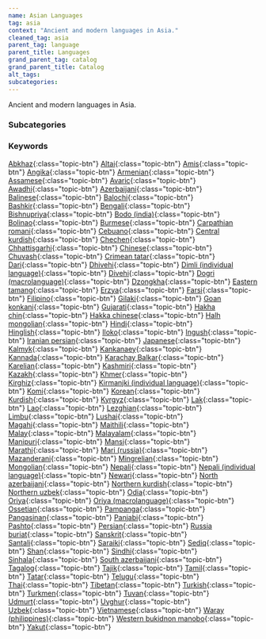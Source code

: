 ```yaml
---
name: Asian Languages
tag: asia
context: "Ancient and modern languages in Asia."
cleaned_tag: asia
parent_tag: language
parent_title: Languages
grand_parent_tag: catalog
grand_parent_title: Catalog
alt_tags: 
subcategories: 
---
```


<div>
Ancient and modern languages in Asia.
</div>


### Subcategories


### Keywords
[Abkhaz]({{site.baseurl}}/catalog/language/asia/#abkhaz){:class="topic-btn"} [Altai]({{site.baseurl}}/catalog/language/asia/#altai){:class="topic-btn"} [Amis]({{site.baseurl}}/catalog/language/asia/#amis){:class="topic-btn"} [Angika]({{site.baseurl}}/catalog/language/asia/#angika){:class="topic-btn"} [Armenian]({{site.baseurl}}/catalog/language/asia/#armenian){:class="topic-btn"} [Assamese]({{site.baseurl}}/catalog/language/asia/#assamese){:class="topic-btn"} [Avaric]({{site.baseurl}}/catalog/language/asia/#avaric){:class="topic-btn"} [Awadhi]({{site.baseurl}}/catalog/language/asia/#awadhi){:class="topic-btn"} [Azerbaijani]({{site.baseurl}}/catalog/language/asia/#azerbaijani){:class="topic-btn"} [Balinese]({{site.baseurl}}/catalog/language/asia/#balinese){:class="topic-btn"} [Balochi]({{site.baseurl}}/catalog/language/asia/#balochi){:class="topic-btn"} [Bashkir]({{site.baseurl}}/catalog/language/asia/#bashkir){:class="topic-btn"} [Bengali]({{site.baseurl}}/catalog/language/asia/#bengali){:class="topic-btn"} [Bishnupriya]({{site.baseurl}}/catalog/language/asia/#bishnupriya){:class="topic-btn"} [Bodo (india)]({{site.baseurl}}/catalog/language/asia/#bodo_india_){:class="topic-btn"} [Bolinao]({{site.baseurl}}/catalog/language/asia/#bolinao){:class="topic-btn"} [Burmese]({{site.baseurl}}/catalog/language/asia/#burmese){:class="topic-btn"} [Carpathian romani]({{site.baseurl}}/catalog/language/asia/#carpathian_romani){:class="topic-btn"} [Cebuano]({{site.baseurl}}/catalog/language/asia/#cebuano){:class="topic-btn"} [Central kurdish]({{site.baseurl}}/catalog/language/asia/#central_kurdish){:class="topic-btn"} [Chechen]({{site.baseurl}}/catalog/language/asia/#chechen){:class="topic-btn"} [Chhattisgarhi]({{site.baseurl}}/catalog/language/asia/#chhattisgarhi){:class="topic-btn"} [Chinese]({{site.baseurl}}/catalog/language/asia/#chinese){:class="topic-btn"} [Chuvash]({{site.baseurl}}/catalog/language/asia/#chuvash){:class="topic-btn"} [Crimean tatar]({{site.baseurl}}/catalog/language/asia/#crimean_tatar){:class="topic-btn"} [Dari]({{site.baseurl}}/catalog/language/asia/#dari){:class="topic-btn"} [Dhivehi]({{site.baseurl}}/catalog/language/asia/#dhivehi){:class="topic-btn"} [Dimli (individual language)]({{site.baseurl}}/catalog/language/asia/#dimli_individual_language_){:class="topic-btn"} [Divehi]({{site.baseurl}}/catalog/language/asia/#divehi){:class="topic-btn"} [Dogri (macrolanguage)]({{site.baseurl}}/catalog/language/asia/#dogri_macrolanguage_){:class="topic-btn"} [Dzongkha]({{site.baseurl}}/catalog/language/asia/#dzongkha){:class="topic-btn"} [Eastern tamang]({{site.baseurl}}/catalog/language/asia/#eastern_tamang){:class="topic-btn"} [Erzya]({{site.baseurl}}/catalog/language/asia/#erzya){:class="topic-btn"} [Farsi]({{site.baseurl}}/catalog/language/asia/#farsi){:class="topic-btn"} [Filipino]({{site.baseurl}}/catalog/language/asia/#filipino){:class="topic-btn"} [Gilaki]({{site.baseurl}}/catalog/language/asia/#gilaki){:class="topic-btn"} [Goan konkani]({{site.baseurl}}/catalog/language/asia/#goan_konkani){:class="topic-btn"} [Gujarati]({{site.baseurl}}/catalog/language/asia/#gujarati){:class="topic-btn"} [Hakha chin]({{site.baseurl}}/catalog/language/asia/#hakha_chin){:class="topic-btn"} [Hakka chinese]({{site.baseurl}}/catalog/language/asia/#hakka_chinese){:class="topic-btn"} [Halh mongolian]({{site.baseurl}}/catalog/language/asia/#halh_mongolian){:class="topic-btn"} [Hindi]({{site.baseurl}}/catalog/language/asia/#hindi){:class="topic-btn"} [Hinglish]({{site.baseurl}}/catalog/language/asia/#hinglish){:class="topic-btn"} [Iloko]({{site.baseurl}}/catalog/language/asia/#iloko){:class="topic-btn"} [Ingush]({{site.baseurl}}/catalog/language/asia/#ingush){:class="topic-btn"} [Iranian persian]({{site.baseurl}}/catalog/language/asia/#iranian_persian){:class="topic-btn"} [Japanese]({{site.baseurl}}/catalog/language/asia/#japanese){:class="topic-btn"} [Kalmyk]({{site.baseurl}}/catalog/language/asia/#kalmyk){:class="topic-btn"} [Kankanaey]({{site.baseurl}}/catalog/language/asia/#kankanaey){:class="topic-btn"} [Kannada]({{site.baseurl}}/catalog/language/asia/#kannada){:class="topic-btn"} [Karachay Balkar]({{site.baseurl}}/catalog/language/asia/#karachay_balkar){:class="topic-btn"} [Karelian]({{site.baseurl}}/catalog/language/asia/#karelian){:class="topic-btn"} [Kashmiri]({{site.baseurl}}/catalog/language/asia/#kashmiri){:class="topic-btn"} [Kazakh]({{site.baseurl}}/catalog/language/asia/#kazakh){:class="topic-btn"} [Khmer]({{site.baseurl}}/catalog/language/asia/#khmer){:class="topic-btn"} [Kirghiz]({{site.baseurl}}/catalog/language/asia/#kirghiz){:class="topic-btn"} [Kirmanjki (individual language)]({{site.baseurl}}/catalog/language/asia/#kirmanjki_individual_language_){:class="topic-btn"} [Komi]({{site.baseurl}}/catalog/language/asia/#komi){:class="topic-btn"} [Korean]({{site.baseurl}}/catalog/language/asia/#korean){:class="topic-btn"} [Kurdish]({{site.baseurl}}/catalog/language/asia/#kurdish){:class="topic-btn"} [Kyrgyz]({{site.baseurl}}/catalog/language/asia/#kyrgyz){:class="topic-btn"} [Lak]({{site.baseurl}}/catalog/language/asia/#lak){:class="topic-btn"} [Lao]({{site.baseurl}}/catalog/language/asia/#lao){:class="topic-btn"} [Lezghian]({{site.baseurl}}/catalog/language/asia/#lezghian){:class="topic-btn"} [Limbu]({{site.baseurl}}/catalog/language/asia/#limbu){:class="topic-btn"} [Lushai]({{site.baseurl}}/catalog/language/asia/#lushai){:class="topic-btn"} [Magahi]({{site.baseurl}}/catalog/language/asia/#magahi){:class="topic-btn"} [Maithili]({{site.baseurl}}/catalog/language/asia/#maithili){:class="topic-btn"} [Malay]({{site.baseurl}}/catalog/language/asia/#malay){:class="topic-btn"} [Malayalam]({{site.baseurl}}/catalog/language/asia/#malayalam){:class="topic-btn"} [Manipuri]({{site.baseurl}}/catalog/language/asia/#manipuri){:class="topic-btn"} [Mansi]({{site.baseurl}}/catalog/language/asia/#mansi){:class="topic-btn"} [Marathi]({{site.baseurl}}/catalog/language/asia/#marathi){:class="topic-btn"} [Mari (russia)]({{site.baseurl}}/catalog/language/asia/#mari_russia_){:class="topic-btn"} [Mazanderani]({{site.baseurl}}/catalog/language/asia/#mazanderani){:class="topic-btn"} [Mingrelian]({{site.baseurl}}/catalog/language/asia/#mingrelian){:class="topic-btn"} [Mongolian]({{site.baseurl}}/catalog/language/asia/#mongolian){:class="topic-btn"} [Nepali]({{site.baseurl}}/catalog/language/asia/#nepali){:class="topic-btn"} [Nepali (individual language)]({{site.baseurl}}/catalog/language/asia/#nepali_individual_language_){:class="topic-btn"} [Newari]({{site.baseurl}}/catalog/language/asia/#newari){:class="topic-btn"} [North azerbaijani]({{site.baseurl}}/catalog/language/asia/#north_azerbaijani){:class="topic-btn"} [Northern kurdish]({{site.baseurl}}/catalog/language/asia/#northern_kurdish){:class="topic-btn"} [Northern uzbek]({{site.baseurl}}/catalog/language/asia/#northern_uzbek){:class="topic-btn"} [Odia]({{site.baseurl}}/catalog/language/asia/#odia){:class="topic-btn"} [Oriya]({{site.baseurl}}/catalog/language/asia/#oriya){:class="topic-btn"} [Oriya (macrolanguage)]({{site.baseurl}}/catalog/language/asia/#oriya_macrolanguage_){:class="topic-btn"} [Ossetian]({{site.baseurl}}/catalog/language/asia/#ossetian){:class="topic-btn"} [Pampanga]({{site.baseurl}}/catalog/language/asia/#pampanga){:class="topic-btn"} [Pangasinan]({{site.baseurl}}/catalog/language/asia/#pangasinan){:class="topic-btn"} [Panjabi]({{site.baseurl}}/catalog/language/asia/#panjabi){:class="topic-btn"} [Pashto]({{site.baseurl}}/catalog/language/asia/#pashto){:class="topic-btn"} [Persian]({{site.baseurl}}/catalog/language/asia/#persian){:class="topic-btn"} [Russia buriat]({{site.baseurl}}/catalog/language/asia/#russia_buriat){:class="topic-btn"} [Sanskrit]({{site.baseurl}}/catalog/language/asia/#sanskrit){:class="topic-btn"} [Santali]({{site.baseurl}}/catalog/language/asia/#santali){:class="topic-btn"} [Saraiki]({{site.baseurl}}/catalog/language/asia/#saraiki){:class="topic-btn"} [Sediq]({{site.baseurl}}/catalog/language/asia/#sediq){:class="topic-btn"} [Shan]({{site.baseurl}}/catalog/language/asia/#shan){:class="topic-btn"} [Sindhi]({{site.baseurl}}/catalog/language/asia/#sindhi){:class="topic-btn"} [Sinhala]({{site.baseurl}}/catalog/language/asia/#sinhala){:class="topic-btn"} [South azerbaijani]({{site.baseurl}}/catalog/language/asia/#south_azerbaijani){:class="topic-btn"} [Tagalog]({{site.baseurl}}/catalog/language/asia/#tagalog){:class="topic-btn"} [Tajik]({{site.baseurl}}/catalog/language/asia/#tajik){:class="topic-btn"} [Tamil]({{site.baseurl}}/catalog/language/asia/#tamil){:class="topic-btn"} [Tatar]({{site.baseurl}}/catalog/language/asia/#tatar){:class="topic-btn"} [Telugu]({{site.baseurl}}/catalog/language/asia/#telugu){:class="topic-btn"} [Thai]({{site.baseurl}}/catalog/language/asia/#thai){:class="topic-btn"} [Tibetan]({{site.baseurl}}/catalog/language/asia/#tibetan){:class="topic-btn"} [Turkish]({{site.baseurl}}/catalog/language/asia/#turkish){:class="topic-btn"} [Turkmen]({{site.baseurl}}/catalog/language/asia/#turkmen){:class="topic-btn"} [Tuvan]({{site.baseurl}}/catalog/language/asia/#tuvan){:class="topic-btn"} [Udmurt]({{site.baseurl}}/catalog/language/asia/#udmurt){:class="topic-btn"} [Uyghur]({{site.baseurl}}/catalog/language/asia/#uyghur){:class="topic-btn"} [Uzbek]({{site.baseurl}}/catalog/language/asia/#uzbek){:class="topic-btn"} [Vietnamese]({{site.baseurl}}/catalog/language/asia/#vietnamese){:class="topic-btn"} [Waray (philippines)]({{site.baseurl}}/catalog/language/asia/#waray_philippines_){:class="topic-btn"} [Western bukidnon manobo]({{site.baseurl}}/catalog/language/asia/#western_bukidnon_manobo){:class="topic-btn"} [Yakut]({{site.baseurl}}/catalog/language/asia/#yakut){:class="topic-btn"}

